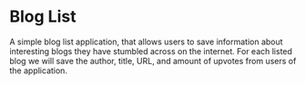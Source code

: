 # Blog List
A simple blog list application, that allows users to save information about interesting blogs they have stumbled across on the internet. For each listed blog we will save the author, title, URL, and amount of upvotes from users of the application.